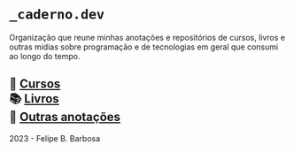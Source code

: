 # `_caderno.dev`

Organização que reune minhas anotações e repositórios de cursos, livros e outras mídias sobre programação e de tecnologias em geral que consumi ao longo do tempo.

🏫 [Cursos](./cursos/README.md)<br> 
📚 [Livros](./livros/README.md)<br>
📝 [Outras anotações](./annotations/README.md)
---
2023 - Felipe B. Barbosa
